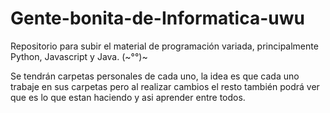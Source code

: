 # Gente-bonita-de-Informatica-uwu
Repositorio para subir el material de programación variada, principalmente Python, Javascript y Java. (~°°)~

Se tendrán carpetas personales de cada uno, la idea es que cada uno trabaje en sus carpetas pero al realizar 
cambios el resto también podrá ver que es lo que estan haciendo y asi aprender entre todos.
